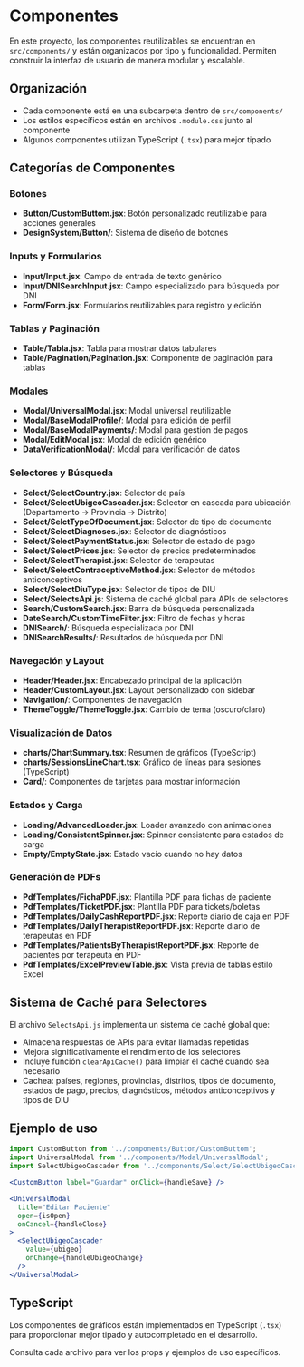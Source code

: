 # Componentes

En este proyecto, los componentes reutilizables se encuentran en `src/components/` y están organizados por tipo y funcionalidad. Permiten construir la interfaz de usuario de manera modular y escalable.

## Organización
- Cada componente está en una subcarpeta dentro de `src/components/`
- Los estilos específicos están en archivos `.module.css` junto al componente
- Algunos componentes utilizan TypeScript (`.tsx`) para mejor tipado

## Categorías de Componentes

### Botones
- **Button/CustomButtom.jsx**: Botón personalizado reutilizable para acciones generales
- **DesignSystem/Button/**: Sistema de diseño de botones

### Inputs y Formularios
- **Input/Input.jsx**: Campo de entrada de texto genérico
- **Input/DNISearchInput.jsx**: Campo especializado para búsqueda por DNI
- **Form/Form.jsx**: Formularios reutilizables para registro y edición

### Tablas y Paginación
- **Table/Tabla.jsx**: Tabla para mostrar datos tabulares
- **Table/Pagination/Pagination.jsx**: Componente de paginación para tablas

### Modales
- **Modal/UniversalModal.jsx**: Modal universal reutilizable
- **Modal/BaseModalProfile/**: Modal para edición de perfil
- **Modal/BaseModalPayments/**: Modal para gestión de pagos
- **Modal/EditModal.jsx**: Modal de edición genérico
- **DataVerificationModal/**: Modal para verificación de datos

### Selectores y Búsqueda
- **Select/SelectCountry.jsx**: Selector de país
- **Select/SelectUbigeoCascader.jsx**: Selector en cascada para ubicación (Departamento → Provincia → Distrito)
- **Select/SelctTypeOfDocument.jsx**: Selector de tipo de documento
- **Select/SelectDiagnoses.jsx**: Selector de diagnósticos
- **Select/SelectPaymentStatus.jsx**: Selector de estado de pago
- **Select/SelectPrices.jsx**: Selector de precios predeterminados
- **Select/SelectTherapist.jsx**: Selector de terapeutas
- **Select/SelectContraceptiveMethod.jsx**: Selector de métodos anticonceptivos
- **Select/SelectDiuType.jsx**: Selector de tipos de DIU
- **Select/SelectsApi.js**: Sistema de caché global para APIs de selectores
- **Search/CustomSearch.jsx**: Barra de búsqueda personalizada
- **DateSearch/CustomTimeFilter.jsx**: Filtro de fechas y horas
- **DNISearch/**: Búsqueda especializada por DNI
- **DNISearchResults/**: Resultados de búsqueda por DNI

### Navegación y Layout
- **Header/Header.jsx**: Encabezado principal de la aplicación
- **Header/CustomLayout.jsx**: Layout personalizado con sidebar
- **Navigation/**: Componentes de navegación
- **ThemeToggle/ThemeToggle.jsx**: Cambio de tema (oscuro/claro)

### Visualización de Datos
- **charts/ChartSummary.tsx**: Resumen de gráficos (TypeScript)
- **charts/SessionsLineChart.tsx**: Gráfico de líneas para sesiones (TypeScript)
- **Card/**: Componentes de tarjetas para mostrar información

### Estados y Carga
- **Loading/AdvancedLoader.jsx**: Loader avanzado con animaciones
- **Loading/ConsistentSpinner.jsx**: Spinner consistente para estados de carga
- **Empty/EmptyState.jsx**: Estado vacío cuando no hay datos

### Generación de PDFs
- **PdfTemplates/FichaPDF.jsx**: Plantilla PDF para fichas de paciente
- **PdfTemplates/TicketPDF.jsx**: Plantilla PDF para tickets/boletas
- **PdfTemplates/DailyCashReportPDF.jsx**: Reporte diario de caja en PDF
- **PdfTemplates/DailyTherapistReportPDF.jsx**: Reporte diario de terapeutas en PDF
- **PdfTemplates/PatientsByTherapistReportPDF.jsx**: Reporte de pacientes por terapeuta en PDF
- **PdfTemplates/ExcelPreviewTable.jsx**: Vista previa de tablas estilo Excel

## Sistema de Caché para Selectores

El archivo `SelectsApi.js` implementa un sistema de caché global que:
- Almacena respuestas de APIs para evitar llamadas repetidas
- Mejora significativamente el rendimiento de los selectores
- Incluye función `clearApiCache()` para limpiar el caché cuando sea necesario
- Cachea: países, regiones, provincias, distritos, tipos de documento, estados de pago, precios, diagnósticos, métodos anticonceptivos y tipos de DIU

## Ejemplo de uso
```jsx
import CustomButton from '../components/Button/CustomButtom';
import UniversalModal from '../components/Modal/UniversalModal';
import SelectUbigeoCascader from '../components/Select/SelectUbigeoCascader';

<CustomButton label="Guardar" onClick={handleSave} />

<UniversalModal 
  title="Editar Paciente" 
  open={isOpen} 
  onCancel={handleClose}
>
  <SelectUbigeoCascader 
    value={ubigeo} 
    onChange={handleUbigeoChange} 
  />
</UniversalModal>
```

## TypeScript
Los componentes de gráficos están implementados en TypeScript (`.tsx`) para proporcionar mejor tipado y autocompletado en el desarrollo.

Consulta cada archivo para ver los props y ejemplos de uso específicos.
